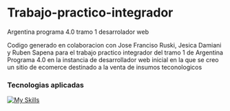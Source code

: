 # Trabajo-practico-integrador
Argentina programa 4.0 tramo 1 desarrolador web 

Codigo generado en colaboracion con Jose Franciso Ruski, Jesica Damiani y Ruben Sapena para el trabajo practico integrador
del tramo 1 de Argentina Programa 4.0 en la instancia de desarrollador web inicial en la que se creo un sitio de ecomerce
destinado a la venta de insumos teconologicos

### Tecnologias aplicadas

[![My Skills](https://skillicons.dev/icons?i=figma,vscode,html,css,bootstrap,js,git,github,discord)](https://skillicons.dev)
